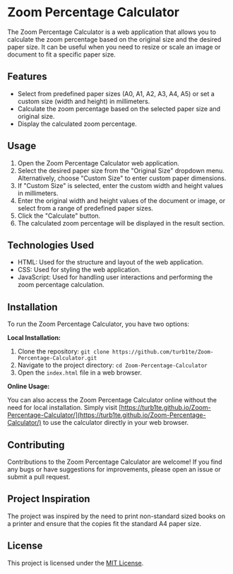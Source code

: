 # Zoom Percentage Calculator

The Zoom Percentage Calculator is a web application that allows you to calculate the zoom percentage based on the original size and the desired paper size. It can be useful when you need to resize or scale an image or document to fit a specific paper size.

## Features

- Select from predefined paper sizes (A0, A1, A2, A3, A4, A5) or set a custom size (width and height) in millimeters.
- Calculate the zoom percentage based on the selected paper size and original size.
- Display the calculated zoom percentage.

## Usage

1. Open the Zoom Percentage Calculator web application.
2. Select the desired paper size from the "Original Size" dropdown menu. Alternatively, choose "Custom Size" to enter custom paper dimensions.
3. If "Custom Size" is selected, enter the custom width and height values in millimeters.
4. Enter the original width and height values of the document or image, or select from a range of predefined paper sizes.
5. Click the "Calculate" button.
6. The calculated zoom percentage will be displayed in the result section.

## Technologies Used

- HTML: Used for the structure and layout of the web application.
- CSS: Used for styling the web application.
- JavaScript: Used for handling user interactions and performing the zoom percentage calculation.

## Installation

To run the Zoom Percentage Calculator, you have two options:

**Local Installation:**

1. Clone the repository: `git clone https://github.com/turb1te/Zoom-Percentage-Calculator.git`
2. Navigate to the project directory: `cd Zoom-Percentage-Calculator`
3. Open the `index.html` file in a web browser.

**Online Usage:**

You can also access the Zoom Percentage Calculator online without the need for local installation. Simply visit [https://turb1te.github.io/Zoom-Percentage-Calculator/](https://turb1te.github.io/Zoom-Percentage-Calculator/) to use the calculator directly in your web browser.

## Contributing

Contributions to the Zoom Percentage Calculator are welcome! If you find any bugs or have suggestions for improvements, please open an issue or submit a pull request.

## Project Inspiration

The project was inspired by the need to print non-standard sized books on a printer and ensure that the copies fit the standard A4 paper size.

## License

This project is licensed under the [MIT License](LICENSE).
